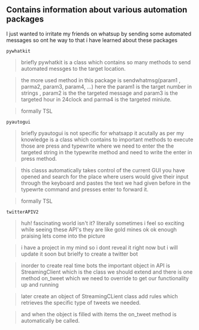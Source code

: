 ## Contains information about various automation packages

I just wanted to irritate my friends on whatsup by sending some automated messages so ont he way to that i have learned about these packages

`pywhatkit`

> briefly pywhatkit is a class which contains so many methods to send automated messges to the target location.

> the more used method in this package is sendwhatmsg(param1 , parma2, param3, param4, ...) here the param1 is the target number in strings , param2 is the the targeted message and param3 is the targeted hour in 24clock and parma4 is the targeted miniute.

> formally TSL


`pyautogui`

> briefly pyautogui is not specific for whatsapp it acutally as per my knowledge is a class which contains to important methods to execute those are press and typewrite where we need to enter the the targeted string in the typewrite method and need to write the enter in press method.

> this classs automatically takes control of the current GUI you have opened and search for the place where users would give their input through the keyboard and pastes the text we had given before in the typewrte command and presses enter to forward it.

> formally TSL


`twitterAPIV2`

> huh! fascinating world isn't it? literally sometimes i feel so exciting while seeing these API's they are like gold mines ok ok enough praising lets come into the picture

> i have a project in my mind so i dont reveal it right now but i will update it soon but brielfy to create a twitter bot

> inorder to create real time bots the important object in API is StreamingClient which is the class we should extend and there is one method on_tweet which we need to override to get our functionality up and running

> later create an object of StreamingCLient class add rules which retrieves the specific type of tweets we needed.

> and when the object is filled with items the on_tweet method is automatically be called.

